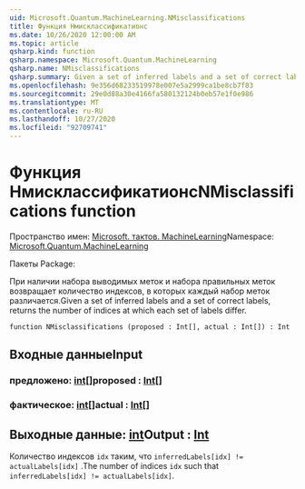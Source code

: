 ```yaml
---
uid: Microsoft.Quantum.MachineLearning.NMisclassifications
title: Функция Нмисклассификатионс
ms.date: 10/26/2020 12:00:00 AM
ms.topic: article
qsharp.kind: function
qsharp.namespace: Microsoft.Quantum.MachineLearning
qsharp.name: NMisclassifications
qsharp.summary: Given a set of inferred labels and a set of correct labels, returns the number of indices at which each set of labels differ.
ms.openlocfilehash: 9e356d68233519978e007e5a2999ca1be8cb7f83
ms.sourcegitcommit: 29e0d88a30e4166fa580132124b0eb57e1f0e986
ms.translationtype: MT
ms.contentlocale: ru-RU
ms.lasthandoff: 10/27/2020
ms.locfileid: "92709741"
---
```

# <a name="nmisclassifications-function"></a><span data-ttu-id="34657-102">Функция Нмисклассификатионс</span><span class="sxs-lookup"><span data-stu-id="34657-102">NMisclassifications function</span></span>

<span data-ttu-id="34657-103">Пространство имен: [Microsoft. тактов. MachineLearning](xref:Microsoft.Quantum.MachineLearning)</span><span class="sxs-lookup"><span data-stu-id="34657-103">Namespace: [Microsoft.Quantum.MachineLearning](xref:Microsoft.Quantum.MachineLearning)</span></span>

<span data-ttu-id="34657-104">Пакеты [](https://nuget.org/packages/)</span><span class="sxs-lookup"><span data-stu-id="34657-104">Package: [](https://nuget.org/packages/)</span></span>


<span data-ttu-id="34657-105">При наличии набора выводимых меток и набора правильных меток возвращает количество индексов, в которых каждый набор меток различается.</span><span class="sxs-lookup"><span data-stu-id="34657-105">Given a set of inferred labels and a set of correct labels, returns the number of indices at which each set of labels differ.</span></span>

```qsharp
function NMisclassifications (proposed : Int[], actual : Int[]) : Int
```


## <a name="input"></a><span data-ttu-id="34657-106">Входные данные</span><span class="sxs-lookup"><span data-stu-id="34657-106">Input</span></span>

### <a name="proposed--int"></a><span data-ttu-id="34657-107">предложено: [int](xref:microsoft.quantum.lang-ref.int)[]</span><span class="sxs-lookup"><span data-stu-id="34657-107">proposed : [Int](xref:microsoft.quantum.lang-ref.int)[]</span></span>




### <a name="actual--int"></a><span data-ttu-id="34657-108">фактическое: [int](xref:microsoft.quantum.lang-ref.int)[]</span><span class="sxs-lookup"><span data-stu-id="34657-108">actual : [Int](xref:microsoft.quantum.lang-ref.int)[]</span></span>





## <a name="output--int"></a><span data-ttu-id="34657-109">Выходные данные: [int](xref:microsoft.quantum.lang-ref.int)</span><span class="sxs-lookup"><span data-stu-id="34657-109">Output : [Int](xref:microsoft.quantum.lang-ref.int)</span></span>

<span data-ttu-id="34657-110">Количество индексов `idx` таким, что `inferredLabels[idx] != actualLabels[idx]` .</span><span class="sxs-lookup"><span data-stu-id="34657-110">The number of indices `idx` such that `inferredLabels[idx] != actualLabels[idx]`.</span></span>